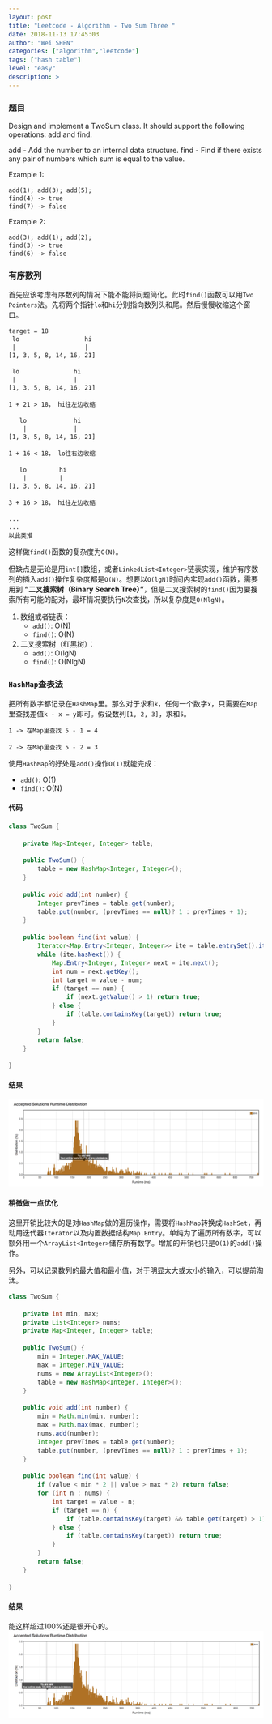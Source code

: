 ```yaml
---
layout: post
title: "Leetcode - Algorithm - Two Sum Three "
date: 2018-11-13 17:45:03
author: "Wei SHEN"
categories: ["algorithm","leetcode"]
tags: ["hash table"]
level: "easy"
description: >
---
```


### 题目
Design and implement a TwoSum class. It should support the following operations: add and find.

add - Add the number to an internal data structure.
find - Find if there exists any pair of numbers which sum is equal to the value.

Example 1:
```
add(1); add(3); add(5);
find(4) -> true
find(7) -> false
```

Example 2:
```
add(3); add(1); add(2);
find(3) -> true
find(6) -> false
```

### 有序数列
首先应该考虑有序数列的情况下能不能将问题简化。此时`find()`函数可以用`Two Pointers`法。先将两个指针`lo`和`hi`分别指向数列头和尾。然后慢慢收缩这个窗口。
```
target = 18
 lo                  hi
 |                   |
[1, 3, 5, 8, 14, 16, 21]

 lo               hi
 |                |
[1, 3, 5, 8, 14, 16, 21]

1 + 21 > 18， hi往左边收缩

   lo             hi
    |             |
[1, 3, 5, 8, 14, 16, 21]

1 + 16 < 18， lo往右边收缩

   lo         hi
    |         |
[1, 3, 5, 8, 14, 16, 21]

3 + 16 > 18， hi往左边收缩

...
...
以此类推
```

这样做`find()`函数的复杂度为`O(N)`。

但缺点是无论是用`int[]`数组，或者`LinkedList<Integer>`链表实现，维护有序数列的插入`add()`操作复杂度都是`O(N)`。想要以`O(lgN)`时间内实现`add()`函数，需要用到 **“二叉搜索树（Binary Search Tree）”**，但是二叉搜索树的`find()`因为要搜索所有可能的配对，最坏情况要执行`N`次查找，所以复杂度是`O(NlgN)`。

1. 数组或者链表：
    * `add()`: O(N)
    * `find()`: O(N)
2. 二叉搜索树（红黑树）：
    * `add()`: O(lgN)
    * `find()`: O(NlgN)

### `HashMap`查表法
把所有数字都记录在`HashMap`里。那么对于求和`k`，任何一个数字`x`，只需要在`Map`里查找差值`k - x = y`即可。假设数列`[1, 2, 3]`，求和`5`。
```
1 -> 在Map里查找 5 - 1 = 4

2 -> 在Map里查找 5 - 2 = 3
```

使用`HashMap`的好处是`add()`操作`O(1)`就能完成：
* `add()`: O(1)
* `find()`: O(N)

#### 代码
```java
class TwoSum {

    private Map<Integer, Integer> table;

    public TwoSum() {
        table = new HashMap<Integer, Integer>();
    }

    public void add(int number) {
        Integer prevTimes = table.get(number);
        table.put(number, (prevTimes == null)? 1 : prevTimes + 1);
    }

    public boolean find(int value) {
        Iterator<Map.Entry<Integer, Integer>> ite = table.entrySet().iterator();
        while (ite.hasNext()) {
            Map.Entry<Integer, Integer> next = ite.next();
            int num = next.getKey();
            int target = value - num;
            if (target == num) {
                if (next.getValue() > 1) return true;
            } else {
                if (table.containsKey(target)) return true;
            }
        }
        return false;
    }

}
```

#### 结果
![two-sum-three-1](/images/leetcode/two-sum-three-1.png)

#### 稍微做一点优化
这里开销比较大的是对`HashMap`做的遍历操作，需要将`HashMap`转换成`HashSet`，再动用迭代器`Iterator`以及内置数据结构`Map.Entry`。单纯为了遍历所有数字，可以额外用一个`ArrayList<Integer>`储存所有数字。增加的开销也只是`O(1)`的`add()`操作。

另外，可以记录数列的最大值和最小值，对于明显太大或太小的输入，可以提前淘汰。
```java
class TwoSum {

    private int min, max;
    private List<Integer> nums;
    private Map<Integer, Integer> table;

    public TwoSum() {
        min = Integer.MAX_VALUE;
        max = Integer.MIN_VALUE;
        nums = new ArrayList<Integer>();
        table = new HashMap<Integer, Integer>();
    }

    public void add(int number) {
        min = Math.min(min, number);
        max = Math.max(max, number);
        nums.add(number);
        Integer prevTimes = table.get(number);
        table.put(number, (prevTimes == null)? 1 : prevTimes + 1);
    }

    public boolean find(int value) {
        if (value < min * 2 || value > max * 2) return false;
        for (int n : nums) {
            int target = value - n;
            if (target == n) {
                if (table.containsKey(target) && table.get(target) > 1) return true;
            } else {
                if (table.containsKey(target)) return true;
            }
        }
        return false;
    }

}
```

#### 结果
能这样超过100%还是很开心的。
![two-sum-three-2](/images/leetcode/two-sum-three-2.png)
